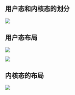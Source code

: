## 用户态和内核态的划分
![](/images/1649475405209-b83e46ff-6ed2-4755-ba03-3cbbd0ef10fa.png)

## 用户态布局
![](/images/1649475454274-de06ad9f-764b-46c4-bcfb-6066c9778044.png)

![](/images/1649475508689-853045ce-bd92-4146-aa09-0e2818b0adce.png)

## 内核态的布局
![](/images/1649475554631-ba9161bc-d831-4449-81cc-8bf088d5c7e1.png)

